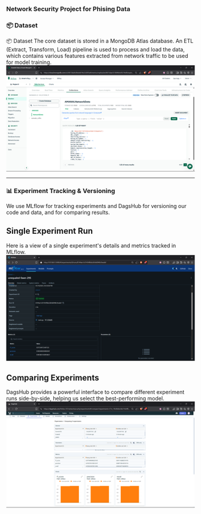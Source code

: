 ### Network Security Project for Phising Data

### 📦 Dataset
📦 Dataset
The core dataset is stored in a MongoDB Atlas database. An ETL (Extract, Transform, Load) pipeline is used to process and load the data, which contains various features extracted from network traffic to be used for model training.
![Mongodb_Atlas_Collection_View](screenshots/mongodb_atlas_collection_view.png)


---

### 📊 Experiment Tracking & Versioning
We use MLflow for tracking experiments and DagsHub for versioning our code and data, and for comparing results.

## Single Experiment Run
Here is a view of a single experiment's details and metrics tracked in MLflow.
![Mlflow_Single_Run_Metrics](screenshots/mlflow_single_run_metrics.png)


## Comparing Experiments
DagsHub provides a powerful interface to compare different experiment runs side-by-side, helping us select the best-performing model.
![Dagshub_Experiment_Comparison](screenshots/dagshub_experiment_comparison.png)